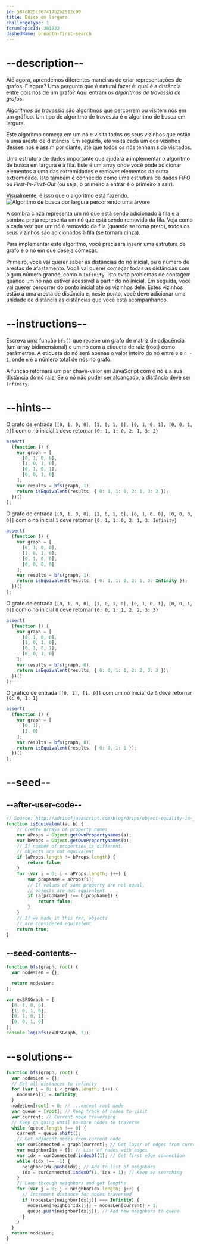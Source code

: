 ```yaml
---
id: 587d825c367417b2b2512c90
title: Busca em largura
challengeType: 1
forumTopicId: 301622
dashedName: breadth-first-search
---
```


# --description--

Até agora, aprendemos diferentes maneiras de criar representações de grafos. E agora? Uma pergunta que é natural fazer é: qual é a distância entre dois nós de um grafo? Aqui entram os <dfn>algoritmos de travessia de grafos</dfn>.

<dfn>Algoritmos de travessia</dfn> são algoritmos que percorrem ou visitem nós em um gráfico. Um tipo de algoritmo de travessia é o algoritmo de busca em largura.

Este algoritmo começa em um nó e visita todos os seus vizinhos que estão a uma aresta de distância. Em seguida, ele visita cada um dos vizinhos desses nós e assim por diante, até que todos os nós tenham sido visitados.

Uma estrutura de dados importante que ajudará a implementar o algoritmo de busca em largura é a fila. Este é um array onde você pode adicionar elementos a uma das extremidades e remover elementos da outra extremidade. Isto também é conhecido como uma estrutura de dados <dfn>FIFO</dfn> ou <dfn>First-In-First-Out</dfn> (ou seja, o primeiro a entrar é o primeiro a sair).

Visualmente, é isso que o algoritmo está fazendo. ![Algoritmo de busca por largura percorrendo uma árvore](https://camo.githubusercontent.com/2f57e6239884a1a03402912f13c49555dec76d06/68747470733a2f2f75706c6f61642e77696b696d656469612e6f72672f77696b6970656469612f636f6d6d6f6e732f342f34362f416e696d617465645f4246532e676966)

A sombra cinza representa um nó que está sendo adicionado à fila e a sombra preta representa um nó que está sendo removido da fila. Veja como a cada vez que um nó é removido da fila (quando se torna preto), todos os seus vizinhos são adicionados à fila (se tornam cinza).

Para implementar este algoritmo, você precisará inserir uma estrutura de grafo e o nó em que deseja começar.

Primeiro, você vai querer saber as distâncias do nó inicial, ou o número de arestas de afastamento. Você vai querer começar todas as distâncias com algum número grande, como o `Infinity`. Isto evita problemas de contagem quando um nó não estiver acessível a partir do nó inicial. Em seguida, você vai querer percorrer do ponto inicial até os vizinhos dele. Estes vizinhos estão a uma aresta de distância e, neste ponto, você deve adicionar uma unidade de distância às distâncias que você está acompanhando.

# --instructions--

Escreva uma função `bfs()` que recebe um grafo de matriz de adjacência (um array bidimensional) e um nó com a etiqueta de raiz (root) como parâmetros. A etiqueta do nó será apenas o valor inteiro do nó entre `0` e `n - 1`, onde `n` é o número total de nós no grafo.

A função retornará um par chave-valor em JavaScript com o nó e a sua distância do nó raiz. Se o nó não puder ser alcançado, a distância deve ser `Infinity`.

# --hints--

O grafo de entrada `[[0, 1, 0, 0], [1, 0, 1, 0], [0, 1, 0, 1], [0, 0, 1, 0]]` com o nó inicial `1` deve retornar `{0: 1, 1: 0, 2: 1, 3: 2}`

```js
assert(
  (function () {
    var graph = [
      [0, 1, 0, 0],
      [1, 0, 1, 0],
      [0, 1, 0, 1],
      [0, 0, 1, 0]
    ];
    var results = bfs(graph, 1);
    return isEquivalent(results, { 0: 1, 1: 0, 2: 1, 3: 2 });
  })()
);
```

O grafo de entrada `[[0, 1, 0, 0], [1, 0, 1, 0], [0, 1, 0, 0], [0, 0, 0, 0]]` com o nó inicial `1` deve retornar `{0: 1, 1: 0, 2: 1, 3: Infinity}`

```js
assert(
  (function () {
    var graph = [
      [0, 1, 0, 0],
      [1, 0, 1, 0],
      [0, 1, 0, 0],
      [0, 0, 0, 0]
    ];
    var results = bfs(graph, 1);
    return isEquivalent(results, { 0: 1, 1: 0, 2: 1, 3: Infinity });
  })()
);
```

O grafo de entrada `[[0, 1, 0, 0], [1, 0, 1, 0], [0, 1, 0, 1], [0, 0, 1, 0]]` com o nó inicial `0` deve retornar `{0: 0, 1: 1, 2: 2, 3: 3}`

```js
assert(
  (function () {
    var graph = [
      [0, 1, 0, 0],
      [1, 0, 1, 0],
      [0, 1, 0, 1],
      [0, 0, 1, 0]
    ];
    var results = bfs(graph, 0);
    return isEquivalent(results, { 0: 0, 1: 1, 2: 2, 3: 3 });
  })()
);
```

O gráfico de entrada `[[0, 1], [1, 0]]` com um nó inicial de `0` deve retornar `{0: 0, 1: 1}`

```js
assert(
  (function () {
    var graph = [
      [0, 1],
      [1, 0]
    ];
    var results = bfs(graph, 0);
    return isEquivalent(results, { 0: 0, 1: 1 });
  })()
);
```

# --seed--

## --after-user-code--

```js
// Source: http://adripofjavascript.com/blog/drips/object-equality-in-javascript.html
function isEquivalent(a, b) {
    // Create arrays of property names
    var aProps = Object.getOwnPropertyNames(a);
    var bProps = Object.getOwnPropertyNames(b);
    // If number of properties is different,
    // objects are not equivalent
    if (aProps.length != bProps.length) {
        return false;
    }
    for (var i = 0; i < aProps.length; i++) {
        var propName = aProps[i];
        // If values of same property are not equal,
        // objects are not equivalent
        if (a[propName] !== b[propName]) {
            return false;
        }
    }
    // If we made it this far, objects
    // are considered equivalent
    return true;
}
```

## --seed-contents--

```js
function bfs(graph, root) {
  var nodesLen = {};

  return nodesLen;
};

var exBFSGraph = [
  [0, 1, 0, 0],
  [1, 0, 1, 0],
  [0, 1, 0, 1],
  [0, 0, 1, 0]
];
console.log(bfs(exBFSGraph, 3));
```

# --solutions--

```js
function bfs(graph, root) {
  var nodesLen = {};
  // Set all distances to infinity
  for (var i = 0; i < graph.length; i++) {
    nodesLen[i] = Infinity;
  }
  nodesLen[root] = 0; // ...except root node
  var queue = [root]; // Keep track of nodes to visit
  var current; // Current node traversing
  // Keep on going until no more nodes to traverse
  while (queue.length !== 0) {
    current = queue.shift();
    // Get adjacent nodes from current node
    var curConnected = graph[current]; // Get layer of edges from current
    var neighborIdx = []; // List of nodes with edges
    var idx = curConnected.indexOf(1); // Get first edge connection
    while (idx !== -1) {
      neighborIdx.push(idx); // Add to list of neighbors
      idx = curConnected.indexOf(1, idx + 1); // Keep on searching
    }
    // Loop through neighbors and get lengths
    for (var j = 0; j < neighborIdx.length; j++) {
      // Increment distance for nodes traversed
      if (nodesLen[neighborIdx[j]] === Infinity) {
        nodesLen[neighborIdx[j]] = nodesLen[current] + 1;
        queue.push(neighborIdx[j]); // Add new neighbors to queue
      }
    }
  }
  return nodesLen;
}
```
